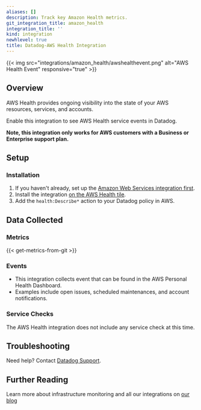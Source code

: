 ```yaml
---
aliases: []
description: Track key Amazon Health metrics.
git_integration_title: amazon_health
integration_title: ''
kind: integration
newhlevel: true
title: Datadog-AWS Health Integration
---
```


{{< img src="integrations/amazon_health/awshealthevent.png" alt="AWS Health Event" responsive="true" >}}

## Overview

AWS Health provides ongoing visibility into the state of your AWS resources, services, and accounts.

Enable this integration to see AWS Health service events in Datadog.

__Note, this integration only works for AWS customers with a Business or Enterprise support plan.__

## Setup
### Installation

1. If you haven't already, set up the [Amazon Web Services integration first](/integrations/aws).
2. Install the integration [on the AWS Health tile](https://app.datadoghq.com/account/settings#integrations/amazon_health).
3. Add the `health:Describe*` action to your Datadog policy in AWS.

## Data Collected
### Metrics
{{< get-metrics-from-git >}}

### Events

* This integration collects event that can be found in the AWS Personal Health Dashboard. 
* Examples include open issues, scheduled maintenances, and account notifications.

### Service Checks
The AWS Health integration does not include any service check at this time.

## Troubleshooting
Need help? Contact [Datadog Support](http://docs.datadoghq.com/help/).

## Further Reading
Learn more about infrastructure monitoring and all our integrations on [our blog](https://www.datadoghq.com/blog/)